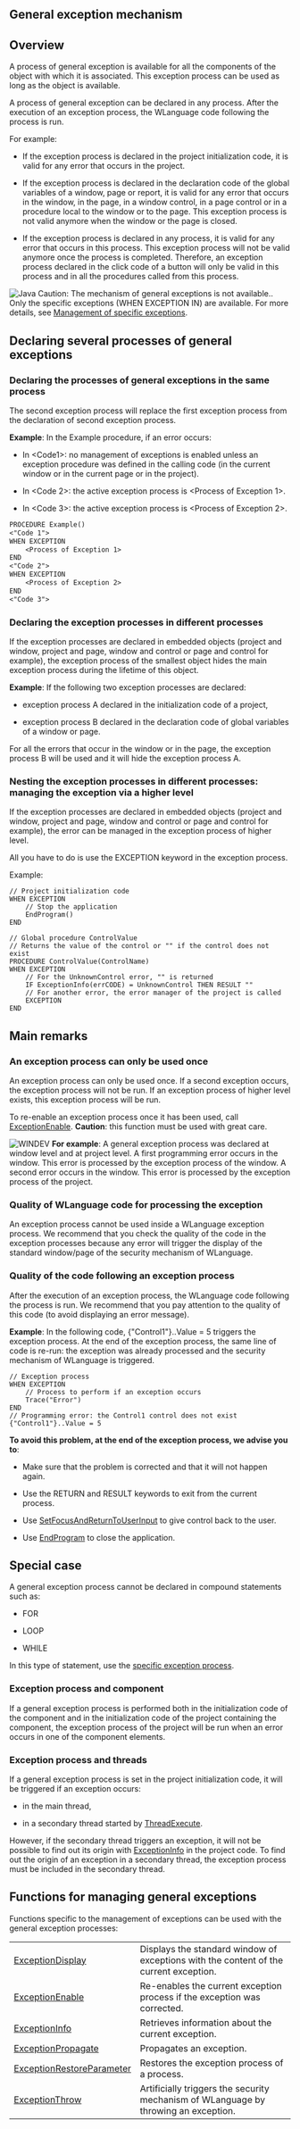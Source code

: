 
## General exception mechanism 
			



<a name="NOTE1"></a>
<a name="NOTE1_1"></a>


## Overview
<a name="overview_ELTTEXTE000233"></a>
A process of general exception is available for all the components of the object with which it is associated. This exception process can be used as long as the object is available.

A process of general exception can be declared in any process. After the execution of an exception process, the WLanguage code following the process is run.

For example:

- If the exception process is declared in the project initialization code, it is valid for any error that occurs in the project.

- If the exception process is declared in the declaration code of the global variables of a window, page or report, it is valid for any error that occurs in the window, in the page, in a window control, in a page control or in a procedure local to the window or to the page. This exception process is not valid anymore when the window or the page is closed.

- If the exception process is declared in any process, it is valid for any error that occurs in this process. This exception process will not be valid anymore once the process is completed. Therefore, an exception process declared in the click code of a button will only be valid in this process and in all the procedures called from this process.




![Java](https://doc.pcsoft.fr/ext/images/us/JAVA.png) Caution: The mechanism of general exceptions is not available.. Only the specific exceptions (WHEN EXCEPTION IN) are available. For more details, see [Management of specific exceptions](../WDLang1/3034003.md).

<a name="NOTE2"></a>
<a name="NOTE2_1"></a>


## Declaring several processes of general exceptions
<a name="declaring_several_processes_general_exceptions_ELTTEXTE000257"></a>


### Declaring the processes of general exceptions in the same process
<a name="declaring_the_processes_general_exceptions_the_same_process_ELTPARAGRAPHE000033"></a>

The second exception process will replace the first exception process from the declaration of second exception process.

**Example**: In the Example procedure, if an error occurs:

- In &lt;Code1&gt;: no management of exceptions is enabled unless an exception procedure was defined in the calling code (in the current window or in the current page or in the project).

- In &lt;Code 2&gt;: the active exception process is &lt;Process of Exception 1>.

- In &lt;Code 3&gt;: the active exception process is &lt;Process of Exception 2>.





```txt
PROCEDURE Example()
<"Code 1">
WHEN EXCEPTION
	<Process of Exception 1>
END
<"Code 2">
WHEN EXCEPTION
	<Process of Exception 2>
END
<"Code 3">
```

<a name="NOTE2_2"></a>


### Declaring the exception processes in different processes
<a name="declaring_the_exception_processes_different_processes_ELTPARAGRAPHE000048"></a>

If the exception processes are declared in embedded objects (project and window, project and page, window and control or page and control for example), the exception process of the smallest object hides the main exception process during the lifetime of this object.

**Example**: If the following two exception processes are declared:

- exception process A declared in the initialization code of a project, 

- exception process B declared in the declaration code of global variables of a window or page.




For all the errors that occur in the window or in the page, the exception process B will be used and it will hide the exception process A.
<a name="NOTE2_3"></a>


### Nesting the exception processes in different processes: managing the exception via a higher level
<a name="nesting_the_exception_processes_different_processes_managing_the_exception_via_higher_level_ELTPARAGRAPHE000062"></a>

If the exception processes are declared in embedded objects (project and window, project and page, window and control or page and control for example), the error can be managed in the exception process of higher level.

All you have to do is use the EXCEPTION keyword in the exception process.

Example:


```wl
// Project initialization code
WHEN EXCEPTION
	// Stop the application
	EndProgram()
END
```



```wl
// Global procedure ControlValue
// Returns the value of the control or "" if the control does not exist
PROCEDURE ControlValue(ControlName)
WHEN EXCEPTION
	// For the UnknownControl error, "" is returned
	IF ExceptionInfo(errCODE) = UnknownControl THEN RESULT ""
	// For another error, the error manager of the project is called
	EXCEPTION
END
```


<a name="NOTE3"></a>
<a name="NOTE3_1"></a>


## Main remarks
<a name="main_remarks_ELTTEXTE000293"></a>


### An exception process can only be used once
<a name="exception_process_can_only_used_once_ELTPARAGRAPHE000079"></a>

An exception process can only be used once. If a second exception occurs, the exception process will not be run. If an exception process of higher level exists, this exception process will be run.

To re-enable an exception process once it has been used, call [ExceptionEnable](../WDLang1/3034002.md). **Caution**: this function must be used with great care.

![WINDEV](https://doc.pcsoft.fr/ext/images/us/WD.png) **For example**: A general exception process was declared at window level and at project level. 
A first programming error occurs in the window. This error is processed by the exception process of the window. 
A second error occurs in the window. This error is processed by the exception process of the project.


<a name="NOTE3_2"></a>


### Quality of  WLanguage code for processing the exception
<a name="quality_wlanguage_code_for_processing_the_exception_ELTPARAGRAPHE000107"></a>

An exception process cannot be used inside a WLanguage exception process. We recommend that you check the quality of the code in the exception processes because any error will trigger the display of the standard window/page of the security mechanism of WLanguage.
<a name="NOTE3_3"></a>


### Quality of the code following an exception process
<a name="quality_the_code_following_exception_process_ELTPARAGRAPHE000114"></a>

After the execution of an exception process, the WLanguage code following the process is run. We recommend that you pay attention to the quality of this code (to avoid displaying an error message).

**Example**: In the following code, {"Control1"}..Value = 5 triggers the exception process. At the end of the exception process, the same line of code is re-run: the exception was already processed and the security mechanism of WLanguage is triggered.


```wl
// Exception process
WHEN EXCEPTION
	// Process to perform if an exception occurs
	Trace("Error")
END
// Programming error: the Control1 control does not exist
{"Control1"}..Value = 5
```


**To avoid this problem, at the end of the exception process, we advise you to**:

- Make sure that the problem is corrected and that it will not happen again.

- Use the RETURN and RESULT keywords to exit from the current process.

- Use [SetFocusAndReturnToUserInput](../WDLang1/1410088107.md) to give control back to the user. 
	

- Use [EndProgram](../WDLang1/3013033.md) to close the application.




<a name="NOTE4"></a>
<a name="NOTE4_1"></a>


## Special case
<a name="special_case_ELTTEXTE000329"></a>
A general exception process cannot be declared in compound statements such as:

- FOR

- LOOP

- WHILE




In this type of statement, use the [specific exception process](../WDLang1/3034003.md).
<a name="NOTE4_2"></a>


### Exception process and component
<a name="exception_process_and_component_ELTPARAGRAPHE000158"></a>

If a general exception process is performed both in the initialization code of the component and in the initialization code of the project containing the component, the exception process of the project will be run when an error occurs in one of the component elements.
<a name="NOTE4_3"></a>


### Exception process and threads
<a name="exception_process_and_threads_ELTPARAGRAPHE000165"></a>

If a general exception process is set in the project initialization code, it will be triggered if an exception occurs:

- in the main thread, 

- in a secondary thread started by [ThreadExecute](../WDLang1/3077024.md).


However, if the secondary thread triggers an exception, it will not be possible to find out its origin with [ExceptionInfo](../WDLang1/3034006.md) in the project code. To find out the origin of an exception in a secondary thread, the exception process must be included in the secondary thread.

<a name="NOTE5"></a>
<a name="NOTE5_1"></a>


## Functions for managing general exceptions
<a name="functions_for_managing_general_exceptions_ELTTEXTE000365"></a>
Functions specific to the management of exceptions can be used with the general exception processes:



|   |   |
| --- | --- |
| [ExceptionDisplay](../WDLang1/1000019408.md) | Displays the standard window of exceptions with the content of the current exception. |
| [ExceptionEnable](../WDLang1/3034002.md) | Re-enables the current exception process if the exception was corrected. |
| [ExceptionInfo](../WDLang1/3034006.md) | Retrieves information about the current exception. |
| [ExceptionPropagate](../WDLang1/3034014.md) | Propagates an exception. |
| [ExceptionRestoreParameter](../WDLang1/3034008.md) | Restores the exception process of a process. |
| [ExceptionThrow](../WDLang1/3034005.md) | Artificially triggers the security mechanism of WLanguage by throwing an exception. |






